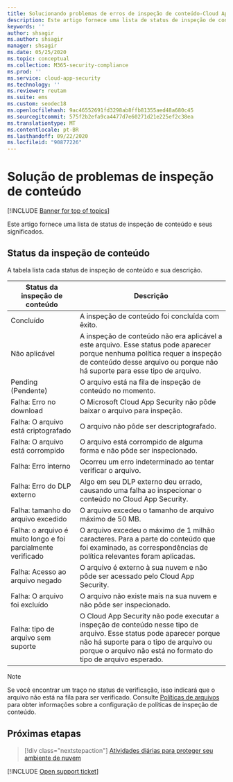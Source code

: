 ```yaml
---
title: Solucionando problemas de erros de inspeção de conteúdo-Cloud App Security
description: Este artigo fornece uma lista de status de inspeção de conteúdo e seus significados.
keywords: ''
author: shsagir
ms.author: shsagir
manager: shsagir
ms.date: 05/25/2020
ms.topic: conceptual
ms.collection: M365-security-compliance
ms.prod: ''
ms.service: cloud-app-security
ms.technology: ''
ms.reviewer: reutam
ms.suite: ems
ms.custom: seodec18
ms.openlocfilehash: 9ac46552691fd3298ab8ffb81355aed48a680c45
ms.sourcegitcommit: 575f2b2efa9ca4477d7e60271d21e225ef2c38ea
ms.translationtype: MT
ms.contentlocale: pt-BR
ms.lasthandoff: 09/22/2020
ms.locfileid: "90877226"
---
```

# <a name="troubleshooting-content-inspection"></a>Solução de problemas de inspeção de conteúdo

[!INCLUDE [Banner for top of topics](includes/banner.md)]

Este artigo fornece uma lista de status de inspeção de conteúdo e seus significados.

## <a name="content-inspection-status"></a>Status da inspeção de conteúdo

A tabela lista cada status de inspeção de conteúdo e sua descrição.

|Status da inspeção de conteúdo|Descrição|
|---|---|
|Concluído|A inspeção de conteúdo foi concluída com êxito.|
|Não aplicável|A inspeção de conteúdo não era aplicável a este arquivo. Esse status pode aparecer porque nenhuma política requer a inspeção de conteúdo desse arquivo ou porque não há suporte para esse tipo de arquivo.|
|Pending (Pendente)|O arquivo está na fila de inspeção de conteúdo no momento.|
|Falha: Erro no download|O Microsoft Cloud App Security não pôde baixar o arquivo para inspeção.|
|Falha: O arquivo está criptografado|O arquivo não pôde ser descriptografado.|
|Falha: O arquivo está corrompido|O arquivo está corrompido de alguma forma e não pôde ser inspecionado.|
|Falha: Erro interno|Ocorreu um erro indeterminado ao tentar verificar o arquivo.|
|Falha: Erro do DLP externo|Algo em seu DLP externo deu errado, causando uma falha ao inspecionar o conteúdo no Cloud App Security.|
|Falha: tamanho do arquivo excedido|O arquivo excedeu o tamanho de arquivo máximo de 50 MB.|
|Falha: o arquivo é muito longo e foi parcialmente verificado|O arquivo excedeu o máximo de 1 milhão caracteres. Para a parte do conteúdo que foi examinado, as correspondências de política relevantes foram aplicadas.|
|Falha: Acesso ao arquivo negado|O arquivo é externo à sua nuvem e não pôde ser acessado pelo Cloud App Security.|
|Falha: O arquivo foi excluído|O arquivo não existe mais na sua nuvem e não pôde ser inspecionado.|
|Falha: tipo de arquivo sem suporte|O Cloud App Security não pode executar a inspeção de conteúdo nesse tipo de arquivo. Esse status pode aparecer porque não há suporte para o tipo de arquivo ou porque o arquivo não está no formato do tipo de arquivo esperado.|

> [!NOTE]
> Se você encontrar um traço no status de verificação, isso indicará que o arquivo não está na fila para ser verificado. Consulte [Políticas de arquivos](data-protection-policies.md) para obter informações sobre a configuração de políticas de inspeção de conteúdo.

## <a name="next-steps"></a>Próximas etapas

> [!div class="nextstepaction"]
> [Atividades diárias para proteger seu ambiente de nuvem](daily-activities-to-protect-your-cloud-environment.md)

[!INCLUDE [Open support ticket](includes/support.md)]
